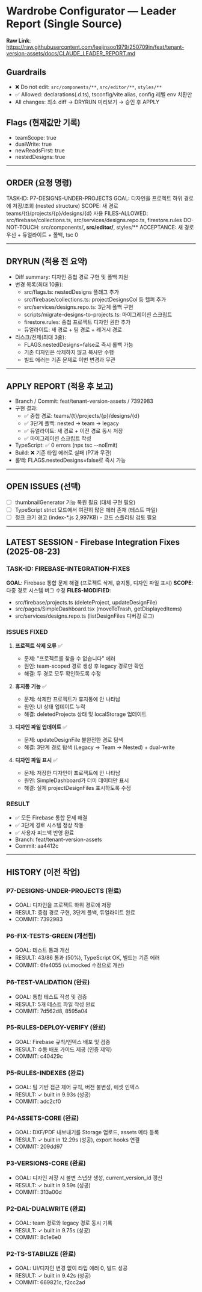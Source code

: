 # Wardrobe Configurator — Leader Report (Single Source)

**Raw Link**: https://raw.githubusercontent.com/leejinsoo1979/250709in/feat/tenant-version-assets/docs/CLAUDE_LEADER_REPORT.md

## Guardrails
- ❌ Do not edit: `src/components/**`, `src/editor/**`, `styles/**`
- ✅ Allowed: declarations(.d.ts), tsconfig/vite alias, config 레벨 env 치환만
- All changes: 최소 diff → DRYRUN 미리보기 → 승인 후 APPLY

## Flags (현재값만 기록)
- teamScope: true
- dualWrite: true
- newReadsFirst: true
- nestedDesigns: true

---

## ORDER (요청 명령)
TASK-ID: P7-DESIGNS-UNDER-PROJECTS
GOAL: 디자인을 프로젝트 하위 경로에 저장/조회 (nested structure)
SCOPE: 새 경로 teams/{t}/projects/{p}/designs/{d} 사용
FILES-ALLOWED: src/firebase/collections.ts, src/services/designs.repo.ts, firestore.rules
DO-NOT-TOUCH: src/components/**, src/editor/**, styles/**
ACCEPTANCE: 새 경로 우선 + 듀얼라이트 + 폴백, tsc 0

---

## DRYRUN (적용 전 요약)
- Diff summary: 디자인 중첩 경로 구현 및 폴백 지원
- 변경 목록(최대 10줄):
  - src/flags.ts: nestedDesigns 플래그 추가
  - src/firebase/collections.ts: projectDesignsCol 등 헬퍼 추가
  - src/services/designs.repo.ts: 3단계 폴백 구현
  - scripts/migrate-designs-to-projects.ts: 마이그레이션 스크립트
  - firestore.rules: 중첩 프로젝트 디자인 권한 추가
  - 듀얼라이트: 새 경로 + 팀 경로 + 레거시 경로
- 리스크/전제(최대 3줄):
  - FLAGS.nestedDesigns=false로 즉시 롤백 가능
  - 기존 디자인은 삭제하지 않고 복사만 수행
  - 빌드 에러는 기존 문제로 이번 변경과 무관

---

## APPLY REPORT (적용 후 보고)
- Branch / Commit: feat/tenant-version-assets / 7392983
- 구현 결과:
  - ✅ 중첩 경로: teams/{t}/projects/{p}/designs/{d}
  - ✅ 3단계 폴백: nested → team → legacy
  - ✅ 듀얼라이트: 새 경로 + 이전 경로 동시 저장
  - ✅ 마이그레이션 스크립트 작성
- TypeScript: ✅ 0 errors (npx tsc --noEmit)
- Build: ❌ 기존 타입 에러로 실패 (P7과 무관)
- 롤백: FLAGS.nestedDesigns=false로 즉시 가능

---

## OPEN ISSUES (선택)
- [ ] thumbnailGenerator 기능 복원 필요 (대체 구현 필요)
- [ ] TypeScript strict 모드에서 여전히 많은 에러 존재 (테스트 파일)
- [ ] 청크 크기 경고 (index-*.js 2,997KB) - 코드 스플리팅 검토 필요

---

## LATEST SESSION - Firebase Integration Fixes (2025-08-23)

### TASK-ID: FIREBASE-INTEGRATION-FIXES
**GOAL**: Firebase 통합 문제 해결 (프로젝트 삭제, 휴지통, 디자인 파일 표시)
**SCOPE**: 다중 경로 시스템 버그 수정
**FILES-MODIFIED**: 
- src/firebase/projects.ts (deleteProject, updateDesignFile)
- src/pages/SimpleDashboard.tsx (moveToTrash, getDisplayedItems)
- src/services/designs.repo.ts (listDesignFiles 디버깅 로그)

### ISSUES FIXED
1. **프로젝트 삭제 오류** ✅
   - 문제: "프로젝트를 찾을 수 없습니다" 에러
   - 원인: team-scoped 경로 생성 후 legacy 경로만 확인
   - 해결: 두 경로 모두 확인하도록 수정

2. **휴지통 기능** ✅
   - 문제: 삭제한 프로젝트가 휴지통에 안 나타남
   - 원인: UI 상태 업데이트 누락
   - 해결: deletedProjects 상태 및 localStorage 업데이트

3. **디자인 파일 업데이트** ✅
   - 문제: updateDesignFile 불완전한 경로 탐색
   - 해결: 3단계 경로 탐색 (Legacy → Team → Nested) + dual-write

4. **디자인 파일 표시** ✅
   - 문제: 저장한 디자인이 프로젝트에 안 나타남
   - 원인: SimpleDashboard가 더미 데이터만 표시
   - 해결: 실제 projectDesignFiles 표시하도록 수정

### RESULT
- ✅ 모든 Firebase 통합 문제 해결
- ✅ 3단계 경로 시스템 정상 작동
- ✅ 사용자 피드백 반영 완료
- Branch: feat/tenant-version-assets
- Commit: aa4412c

---

## HISTORY (이전 작업)

### P7-DESIGNS-UNDER-PROJECTS (완료)
- GOAL: 디자인을 프로젝트 하위 경로에 저장
- RESULT: 중첩 경로 구현, 3단계 폴백, 듀얼라이트 완료
- COMMIT: 7392983

### P6-FIX-TESTS-GREEN (개선됨)
- GOAL: 테스트 통과 개선
- RESULT: 43/86 통과 (50%), TypeScript OK, 빌드는 기존 에러
- COMMIT: 6fe4055 (vi.mocked 수정으로 개선)

### P6-TEST-VALIDATION (완료)
- GOAL: 통합 테스트 작성 및 검증
- RESULT: 5개 테스트 파일 작성 완료
- COMMIT: 7d562d8, 8595a04

### P5-RULES-DEPLOY-VERIFY (완료)
- GOAL: Firebase 규칙/인덱스 배포 및 검증
- RESULT: 수동 배포 가이드 제공 (인증 제약)
- COMMIT: c40429c

### P5-RULES-INDEXES (완료)
- GOAL: 팀 기반 접근 제어 규칙, 버전 불변성, 에셋 인덱스
- RESULT: ✓ built in 9.93s (성공)
- COMMIT: adc2cf0

### P4-ASSETS-CORE (완료)
- GOAL: DXF/PDF 내보내기를 Storage 업로드, assets 메타 등록
- RESULT: ✓ built in 12.29s (성공), export hooks 연결
- COMMIT: 209dd97

### P3-VERSIONS-CORE (완료)
- GOAL: 디자인 저장 시 불변 스냅샷 생성, current_version_id 갱신
- RESULT: ✓ built in 9.59s (성공)
- COMMIT: 313a00d

### P2-DAL-DUALWRITE (완료)
- GOAL: team 경로와 legacy 경로 동시 기록
- RESULT: ✓ built in 9.75s (성공)
- COMMIT: 8c1e6e0

### P2-TS-STABILIZE (완료)
- GOAL: UI/디자인 변경 없이 타입 에러 0, 빌드 성공
- RESULT: ✓ built in 9.42s (성공)
- COMMIT: 669821c, f2cc2ad
